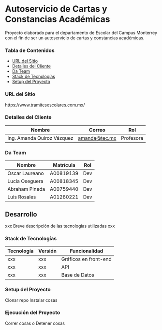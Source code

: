# Autoservicio de Cartas y Constancias Académicas

Proyecto elaborado para el departamento de Escolar del Campus Monterrey con el fin de ser un autoservicio de cartas y constancias académicas.

### Tabla de Contenidos
* [URL del Sitio](#sitio)
* [Detalles del Cliente](#Detalles-Cliente)
* [Da Team](#team)
* [Stack de Tecnologías](#Tech-stack)
* [Setup del Proyecto](#setup)

### URL del Sitio
https://www.tramitesescolares.com.mx/


### Detalles del Cliente
Nombre | Correo | Rol
------ | ------ | ---
Ing. Amanda Quiroz Vázquez | amanda@tec.mx | Profesora

### Da Team
Nombre | Matrícula | Rol
------ | --------- | ---
Oscar Laureano | A00819139 | Dev
Lucía Oseguera | A00818345 | Dev
Abraham Pineda | A00759440 | Dev
Luis Rosales   | A01280221 | Dev

## Desarrollo

xxx Breve descripción de las tecnologías utilizadas xxx

### Stack de Tecnologías
Tecnología | Versión | Funcionalidad 
---------- | ------- | ------------- 
xxx | xxx | Gráficos en front-end
xxx | xxx | API
xxx | xxx | Base de Datos

### Setup del Proyecto

Clonar repo
Instalar cosas

### Ejecución del Proyecto

Correr cosas
o
Detener cosas


